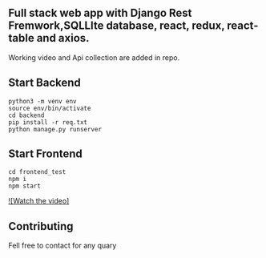 
## Full stack web app with Django Rest Fremwork,SQLLIte database, react, redux, react-table and axios.

Working video and Api collection are added in repo.

## Start Backend

```
python3 -m venv env
source env/bin/activate
cd backend
pip install -r req.txt
python manage.py runserver
```


## Start Frontend

```
cd frontend_test
npm i 
npm start
```
[![Watch the video]]([https://youtu.be/vt5fpE0bzSY](https://github.com/ShaikhMohammaddanish/EmployeeManagment/blob/master/2022-05-25%2009-16-23.mp4)https://github.com/ShaikhMohammaddanish/EmployeeManagment/blob/master/2022-05-25%2009-16-23.mp4)


## Contributing
Fell free to contact for any quary
